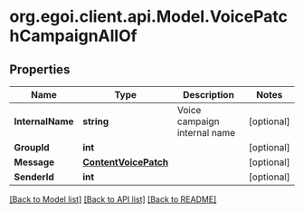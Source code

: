 
# org.egoi.client.api.Model.VoicePatchCampaignAllOf

## Properties

Name | Type | Description | Notes
------------ | ------------- | ------------- | -------------
**InternalName** | **string** | Voice campaign internal name | [optional] 
**GroupId** | **int** |  | [optional] 
**Message** | [**ContentVoicePatch**](ContentVoicePatch.md) |  | [optional] 
**SenderId** | **int** |  | [optional] 

[[Back to Model list]](../README.md#documentation-for-models)
[[Back to API list]](../README.md#documentation-for-api-endpoints)
[[Back to README]](../README.md)

